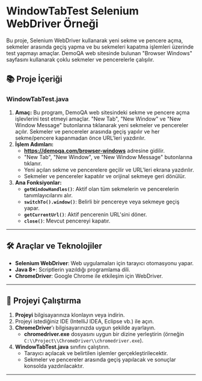 # WindowTabTest Selenium WebDriver Örneği

Bu proje, Selenium WebDriver kullanarak yeni sekme ve pencere açma, sekmeler arasında geçiş yapma ve bu sekmeleri kapatma işlemleri üzerinde test yapmayı amaçlar. DemoQA web sitesinde bulunan "Browser Windows" sayfasını kullanarak çoklu sekmeler ve pencerelerle çalışılır.

## 📚 Proje İçeriği

### **WindowTabTest.java**
1. **Amaç:** Bu program, DemoQA web sitesindeki sekme ve pencere açma işlevlerini test etmeyi amaçlar. "New Tab", "New Window" ve "New Window Message" butonlarına tıklanarak yeni sekmeler ve pencereler açılır. Sekmeler ve pencereler arasında geçiş yapılır ve her sekme/pencere kapanmadan önce URL'leri yazdırılır.
2. **İşlem Adımları:**
   - **https://demoqa.com/browser-windows** adresine gidilir.
   - "New Tab", "New Window", ve "New Window Message" butonlarına tıklanır.
   - Yeni açılan sekme ve pencerelere geçilir ve URL'leri ekrana yazdırılır.
   - Sekmeler ve pencereler kapatılır ve orijinal sekmeye geri dönülür.
3. **Ana Fonksiyonlar:**
   - **`getWindowHandles()`**: Aktif olan tüm sekmelerin ve pencerelerin tanımlayıcılarını alır.
   - **`switchTo().window()`**: Belirli bir pencereye veya sekmeye geçiş yapar.
   - **`getCurrentUrl()`**: Aktif pencerenin URL'sini döner.
   - **`close()`**: Mevcut pencereyi kapatır.

---

## 🛠️ Araçlar ve Teknolojiler

- **Selenium WebDriver**: Web uygulamaları için tarayıcı otomasyonu yapar.
- **Java 8+**: Scriptlerin yazıldığı programlama dili.
- **ChromeDriver**: Google Chrome ile etkileşim için WebDriver.

---

## 🚀 Projeyi Çalıştırma

1. **Projeyi** bilgisayarınıza klonlayın veya indirin.
2. Projeyi istediğiniz IDE (IntelliJ IDEA, Eclipse vb.) ile açın.
3. **ChromeDriver**'ı bilgisayarınızda uygun şekilde ayarlayın.
   - **chromedriver.exe** dosyasını uygun bir dizine yerleştirin (örneğin `C:\\Project\\ChromeDriver\\chromedriver.exe`).
4. **WindowTabTest.java** sınıfını çalıştırın.
   - Tarayıcı açılacak ve belirtilen işlemler gerçekleştirilecektir.
   - Sekmeler ve pencereler arasında geçiş yapılacak ve sonuçlar konsolda yazdırılacaktır.

---
